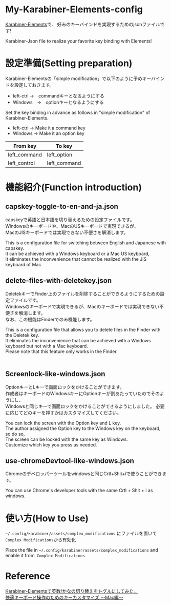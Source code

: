 # My-Karabiner-Elements-config

[Karabiner-Elements](https://karabiner-elements.pqrs.org/)で、
好みのキーバインドを実現するためのjsonファイルです!　　

Karabiner-Json file to realize your favorite key binding with Elements!

# 設定準備(Setting preparation)
Karabiner-Elementsの「simple modification」で以下のように予めキーバインドを設定しておきます。

* left-ctrl →　commandキーとなるようにする
* Windows　→　optionキーとなるようにする


Set the key binding in advance as follows in "simple modification" of Karabiner-Elements.

* left-ctrl → Make it a command key
* Windows → Make it an option key

| From key | To key |
| --- | --- |
| left_command | left_option |
| left_control | left_command |

# 機能紹介(Function introduction)

## capskey-toggle-to-en-and-ja.json

capskeyで英語と日本語を切り替えるための設定ファイルです。  
Windowsのキーボードや、MacのUSキーボードで実現できるが、   
MacのJISキーボードでは実現できない不便さを解消します。  

This is a configuration file for switching between English and Japanese with capskey.  
It can be achieved with a Windows keyboard or a Mac US keyboard,  
It eliminates the inconvenience that cannot be realized with the JIS keyboard of Mac.  

## delete-files-with-deletekey.json

DeletekキーでFinder上のファイルを削除することができるようにするための設定ファイルです。  
Windowsのキーボードで実現できるが、Macのキーボードでは実現できない不便さを解消します。  
なお、この機能はFinderでのみ機能します。  

This is a configuration file that allows you to delete files in the Finder with the Deletek key.  
It eliminates the inconvenience that can be achieved with a Windows keyboard but not with a Mac keyboard.  
Please note that this feature only works in the Finder.  
　
## Screenlock-like-windows.json

OptionキーとLキーで画面ロックをかけることができます。  
作成者はキーボードのWindowsキーにOptionキーが割あたっていたのでそのようにし、  
Windowsと同じキーで画面ロックをかけることができるようにしました。
必要に応じてどのキーを押すかはカスタマイズしてください。  

You can lock the screen with the Option key and L key.  
The author assigned the Option key to the Windows key on the keyboard, so do so,  
The screen can be locked with the same key as Windows.  
Customize which key you press as needed.  


## use-chromeDevtool-like-windows.json

Chromeのデベロッパーツールをwindowsと同じCrtl+Shit+iで使うことができます。  

You can use Chrome's developer tools with the same Crtl + Shit + i as windows.

# 使い方(How to Use)

`~/.config/karabiner/assets/complex_modifications` にファイルを置いて`Complex Modifications`から有効化


Place the file in `~/.config/karabiner/assets/complex_modifications` and enable it from` Complex Modifications`

# Reference
[Karabiner-Elementsで英数/かなの切り替えをトグルにしてみた。](https://yamaimo.hatenablog.jp/entry/2018/01/14/200000)  
[快適キーボード操作のためのキーカスタマイズ ～Mac編～](https://knowledge.sakura.ad.jp/23355/)
